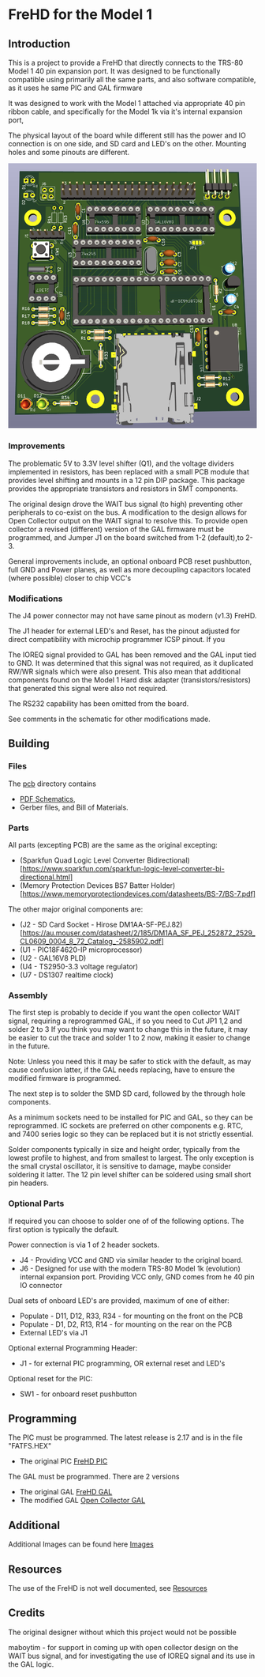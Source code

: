 # FreHD for the Model 1

## Introduction

This is a project to provide a FreHD that directly connects to the TRS-80 Model 1 40 pin expansion port.
It was designed to be functionally compatible using primarily all the same parts, 
and also software compatible, as it uses he same PIC and GAL firmware

It was designed to work with the Model 1 attached via appropriate 40 pin ribbon cable,
and specifically for the Model 1k via it's internal expansion port,

The physical layout of the board while different still has the 
power and IO connection is on one side, and SD card and LED's on the other.
Mounting holes and some pinouts are different.

![3D Render](/frehd/images/Board3dRender.png)

### Improvements

The problematic 5V to 3.3V level shifter (Q1), and the voltage dividers implemented in resistors,
has been replaced with a small PCB module that provides level shifting and mounts in a 12 pin
DIP package. This package provides the appropriate transistors and resistors in SMT components.

The original design drove the WAIT bus signal (to high) preventing other peripherals to co-exist 
on the bus. A modification to the design allows for Open Collector output on the WAIT signal to resolve this.
To provide open collector a revised (different) version of the GAL firmware must be programmed, and Jumper J1 
on the board switched from 1-2 (default),to 2-3.

General improvements include, an optional onboard PCB reset pushbutton, full GND and Power planes, 
as well as more decoupling capacitors located (where possible) closer to chip VCC's

### Modifications

The J4 power connector may not have same pinout as modern (v1.3) FreHD. 

The J1 header for external LED's and Reset, has the pinout adjusted for direct compatibility with
microchip programmer ICSP pinout. If you 

The IOREQ signal provided to GAL has been removed and the GAL input tied to GND. 
It was determined that this signal was not required, as it duplicated RW/WR 
signals which were also present. This also mean that additional components
found on the Model 1 Hard disk adapter (transistors/resistors) that generated
this signal were also not required.

The RS232 capability has been omitted from the board.

See comments in the schematic for other modifications made.

## Building

### Files

The [pcb](./pcb) directory contains
* [PDF Schematics](./pcb/FreHD-SchematicV1.1.pdf), 
* Gerber files, and Bill of Materials.

### Parts

All parts (excepting PCB) are the same as the original excepting:

* (Sparkfun Quad Logic Level Converter Bidirectional)[https://www.sparkfun.com/sparkfun-logic-level-converter-bi-directional.html]
* (Memory Protection Devices BS7 Batter Holder)[https://www.memoryprotectiondevices.com/datasheets/BS-7/BS-7.pdf]

The other major original components are:

* (J2 - SD Card Socket - Hirose DM1AA-SF-PEJ.82)[https://au.mouser.com/datasheet/2/185/DM1AA_SF_PEJ_252872_2529_CL0609_0004_8_72_Catalog_-2585902.pdf]
* (U1 - PIC18F4620-IP microprocessor)
* (U2 - GAL16V8 PLD)
* (U4 - TS2950-3.3 voltage regulator)
* (U7 - DS1307 realtime clock)

### Assembly

The first step is probably to decide if you want the open collector WAIT signal,
requiring a reprogrammed GAL, if so you need to Cut JP1 1,2 and solder 2 to 3
If you think you may want to change this in the future, it may be easier to cut
the trace and solder 1 to 2 now, making it easier to change in the future.

Note: Unless you need this it may be safer to stick with the default, as may cause 
confusion latter, if the GAL needs replacing, have to ensure the modified firmware is programmed.

The next step is to solder the SMD SD card, followed by the through hole components.

As a minimum sockets need to be installed for PIC and GAL, so they can be reprogrammed.
IC sockets are preferred on other components e.g. RTC, and 7400 series logic so they 
can be replaced but it is not strictly essential.

Solder components typically in size and height order, typically from the lowest profile to highest, 
and from smallest to largest. The only exception is the small crystal oscillator, 
it is sensitive to damage, maybe consider soldering it latter.
The 12 pin level shifter can be soldered using small short pin headers.

### Optional Parts

If required you can choose to solder one of of the following options.
The first option is typically the default. 

Power connection is via 1 of 2 header sockets.
* J4 - Providing VCC and GND via similar header to the original board.
* J6 - Designed for use with the modern TRS-80 Model 1k (evolution) internal expansion port.
  Providing VCC only, GND comes from he 40 pin IO connector

Dual sets of onboard LED's are provided, maximum of one of either:
* Populate - D11, D12, R33, R34 - for mounting on the front on the PCB
* Populate - D1, D2, R13, R14 - for mounting on the rear on the PCB
* External LED's via J1

Optional external Programming Header:
* J1 - for external PIC programming, OR external reset and LED's

Optional reset for the PIC:
* SW1 - for onboard reset pushbutton

## Programming

The PIC must be programmed. The latest release is 2.17 and is in the file "FATFS.HEX"
* The original PIC [FreHD PIC](https://github.com/veco/FreHDv1/tree/main/sw/trs_hard)

The GAL must be programmed. There are 2 versions
* The original GAL [FreHD GAL](https://github.com/veco/FreHDv1/tree/main/hw/gal)
* The modified GAL [Open Collector GAL](https://github.com/maboytim/FreHDv1/tree/main/hw/gal-oc)

## Additional

Additional Images can be found here [Images](./images/README.md)

## Resources

The use of the FreHD is not well documented, see [Resources](./RESOURCES.md)

## Credits

The original designer without which this project would not be possible

maboytim - for support in coming up with open collector design on the WAIT bus signal,
and for investigating the use of IOREQ signal and its use in the GAL logic.
